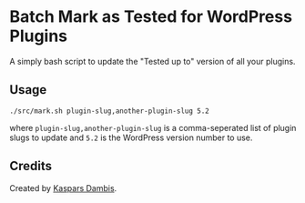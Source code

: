 # Batch Mark as Tested for WordPress Plugins

A simply bash script to update the "Tested up to" version of all your plugins.


## Usage

    ./src/mark.sh plugin-slug,another-plugin-slug 5.2

where `plugin-slug,another-plugin-slug` is a comma-seperated list of plugin slugs to update and `5.2` is the WordPress version number to use.


## Credits

Created by [Kaspars Dambis](https://kaspars.net).
